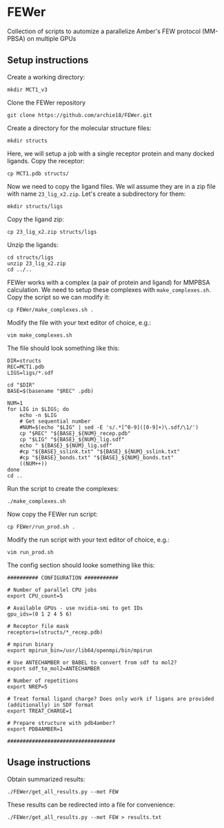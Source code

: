 # FEWer
Collection of scripts to automize a parallelize Amber's FEW protocol (MM-PBSA) on multiple GPUs

## Setup instructions
Create a working directory:
```shell
mkdir MCT1_v3
```

Clone the FEWer repository
```shell
git clone https://github.com/archie18/FEWer.git
```

Create a directory for the molecular structure files:
```shell
mkdir structs
```

Here, we will setup a job with a single receptor protein and many docked ligands. Copy the receptor:
```shell
cp MCT1.pdb structs/
```

Now we need to copy the ligand files. We wil assume they are in a zip file with name `23_lig_x2.zip`. Let's create a subdirectory for them:
```shell
mkdir structs/ligs
```

Copy the ligand zip:
```shell
cp 23_lig_x2.zip structs/ligs
```

Unzip the ligands:
```shell
cd structs/ligs
unzip 23_lig_x2.zip
cd ../..
```

FEWer works with a complex (a pair of protein and ligand) for MMPBSA calculation. We need to setup these complexes with `make_complexes.sh`. Copy the script so we can modify it:
```shell
cp FEWer/make_complexes.sh .
```

Modify the file with your text editor of choice, e.g.:
```shell
vim make_complexes.sh
```

The file should look something like this:
```shell
DIR=structs
REC=MCT1.pdb
LIGS=ligs/*.sdf

cd "$DIR"
BASE=$(basename "$REC" .pdb)

NUM=1
for LIG in $LIGS; do
    echo -n $LIG
    # Get sequential number
    #NUM=$(echo "$LIG" | sed -E 's/.*[^0-9]([0-9]+)\.sdf/\1/')
    cp "$REC" "${BASE}_${NUM}_recep.pdb"
    cp "$LIG" "${BASE}_${NUM}_lig.sdf"
    echo " ${BASE}_${NUM}_lig.sdf"
    #cp "${BASE}_sslink.txt" "${BASE}_${NUM}_sslink.txt"
    #cp "${BASE}_bonds.txt" "${BASE}_${NUM}_bonds.txt"
    ((NUM++))
done
cd ..
```

Run the script to create the complexes:
```shell
./make_complexes.sh
```

Now copy the FEWer run script:
```shell
cp FEWer/run_prod.sh .
```

Modify the run script with your text editor of choice, e.g.:
```shell
vim run_prod.sh
```

The config section should looke something like this:
```shell
########## CONFIGURATION ###########

# Number of parallel CPU jobs
export CPU_count=5

# Available GPUs - use nvidia-smi to get IDs
gpu_ids=(0 1 2 4 5 6)

# Receptor file mask
receptors=(structs/*_recep.pdb)

# mpirun binary
export mpirun_bin=/usr/lib64/openmpi/bin/mpirun

# Use ANTECHAMBER or BABEL to convert from sdf to mol2?
export sdf_to_mol2=ANTECHAMBER

# Number of repetitions
export NREP=5

# Treat formal ligand charge? Does only work if ligans are provided (additionally) in SDF format
export TREAT_CHARGE=1

# Prepare structure with pdb4amber?
export PDB4AMBER=1

###################################
```


## Usage instructions

Obtain summarized results:
```shell
./FEWer/get_all_results.py --met FEW
```
These results can be redirected into a file for convenience:
```shell
./FEWer/get_all_results.py --met FEW > results.txt
```
